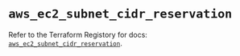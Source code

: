 # `aws_ec2_subnet_cidr_reservation`

Refer to the Terraform Registory for docs: [`aws_ec2_subnet_cidr_reservation`](https://registry.terraform.io/providers/hashicorp/aws/4.64.0/docs/resources/ec2_subnet_cidr_reservation).
